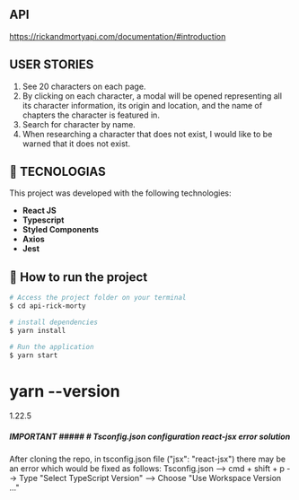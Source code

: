 
## API
https://rickandmortyapi.com/documentation/#introduction

## USER STORIES
1. See 20 characters on each page.
2. By clicking on each character, a modal will be opened representing all its character information, its origin and location, and the name of chapters the character is featured in.
3. Search for character by name.
4. When researching a character that does not exist, I would like to be warned that it does not exist.


## :rocket: TECNOLOGIAS
This project was developed with the following technologies:
- **React JS** 
- **Typescript** 
- **Styled Components** 
- **Axios** 
- **Jest**

## 🤔 How to run the project
```bash
# Access the project folder on your terminal
$ cd api-rick-morty

# install dependencies
$ yarn install

# Run the application
$ yarn start
```
# yarn --version
1.22.5

##### IMPORTANT #####   # Tsconfig.json configuration react-jsx error solution #
After cloning the repo, in tsconfig.json file ("jsx": "react-jsx") there may be an error which would be fixed as follows:
Tsconfig.json   -->     cmd + shift + p     -->     Type "Select TypeScript Version"   -->    Choose "Use Workspace Version ..."

